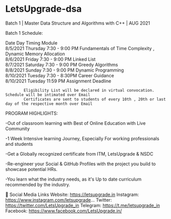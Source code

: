 # LetsUpgrade-dsa
Batch 1 |  Master Data Structure and Algorithms with C++ | AUG 2021

Batch 1 Schedule:

Date    	Day      	    Timing           	            Module	
8/5/2021	Thursday	    7:30 - 9:00 PM  	            Fundamentals of Time Complexity , Dynamic Memory Allocation 	     
8/6/2021	Friday	      7:30 - 9:00 PM  	            Linked List 	  
8/7/2021	Saturday	    7:30 - 9:00 PM  	            Greedy Algorithms 	 
8/8/2021	Sunday	      7:30 - 9:00 PM 	              Dynamic Programming	 
8/10/2021	Tuesday	      7:30 - 8:30PM 	              Career Guidance 	 
8/10/2021	Tuesday	      11:59 PM	                    Assignment Deadline	 

 	 	 	Eligibility List will be declared in virtual convocation. Schedule will be intimated over Email	 
 	 	 	Certificates are sent to students of every 10th , 20th or last day of the respective month over Email


PROGRAM HIGHLIGHTS:

-Out of classroom learning with Best of Online Education with Live Community

-1 Week Intensive learning Journey, Especially For working professionals and students

-Get a Globally recognized certificate from ITM, LetsUpgrade & NSDC    

-Re-engineer your Social & GitHub Profiles with the project you build to showcase potential HRs.  

-You learn what the industry needs, as it's Up to date curriculum recommended by the industry.   

📱 Social Media Links
Website: https://letsupgrade.in 
Instagram: https://www.instagram.com/letsupgrade... 
Twitter: https://twitter.com/LetsUpgrade_in 
Telegram: https://t.me/letsupgrade_in 
Facebook: https://www.facebook.com/LetsUpgrade.in/
